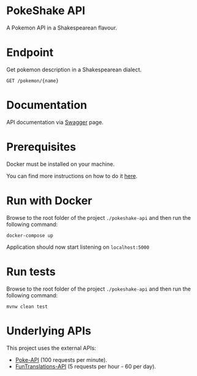 # PokeShake API
A Pokemon API in a Shakespearean flavour.

# Endpoint

Get pokemon description in a Shakespearean dialect.

`GET /pokemon/{name}` 

# Documentation

API documentation via [Swagger](localhost:5000/swagger-ui.html) page.

# Prerequisites

Docker must be installed on your machine. 

You can find more instructions on how to do it [here](https://www.docker.com/get-started).

# Run with Docker

Browse to the root folder of the project `./pokeshake-api` and then run the following command:
 
`docker-compose up`

Application should now start listening on `localhost:5000`

# Run tests

Browse to the root folder of the project `./pokeshake-api` and then run the following command:

`mvnw clean test`

# Underlying APIs

This project uses the external APIs:

* [Poke-API](https://pokeapi.co/docs/v2.html/) (100 requests per minute).
* [FunTranslations-API](https://funtranslations.com/api/shakespeare) (5 requests per hour - 60 per day).



